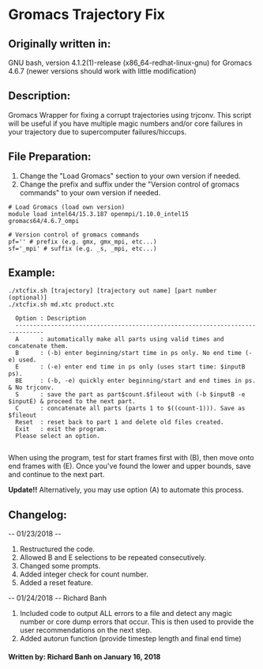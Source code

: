 # Gromacs Trajectory Fix

## Originally written in:
GNU bash, version 4.1.2(1)-release (x86_64-redhat-linux-gnu) for Gromacs 4.6.7 (newer versions should work with little modification)

## Description:
Gromacs Wrapper for fixing a corrupt trajectories using trjconv. This script will be useful if you have multiple magic numbers and/or core failures in your trajectory due to supercomputer failures/hiccups.

## File Preparation:
1. Change the "Load Gromacs" section to your own version if needed.
2. Change the prefix and suffix  under the "Version control of gromacs commands" to your own version if needed.

```
# Load Gromacs (load own version)
module load intel64/15.3.187 openmpi/1.10.0_intel15 gromacs64/4.6.7_ompi

# Version control of gromacs commands
pf='' # prefix (e.g. gmx, gmx_mpi, etc...)
sf='_mpi' # suffix (e.g. _s, _mpi, etc...)
```

## Example:
```
./xtcfix.sh [trajectory] [trajectory out name] [part number (optional)]
./xtcfix.sh md.xtc product.xtc

  Option : Description
  ------------------------------------------------------------------------------
  A      : automatically make all parts using valid times and concatenate them.
  B      : (-b) enter beginning/start time in ps only. No end time (-e) used.
  E      : (-e) enter end time in ps only (uses start time: $inputB ps).
  BE     : (-b, -e) quickly enter beginning/start and end times in ps. & No trjconv.
  S      : save the part as part$count.$fileout with (-b $inputB -e $inputE) & proceed to the next part.
  C      : concatenate all parts (parts 1 to $((count-1))). Save as $fileout
  Reset  : reset back to part 1 and delete old files created.
  Exit   : exit the program.
  Please select an option.
  
```
When using the program, test for start frames first with (B), then move onto end frames with (E). Once you've found the lower and upper bounds, save and continue to the next part.

**Update!!** Alternatively, you may use option (A) to automate this process.

## Changelog:
-- 01/23/2018 --
1. Restructured the code.
2. Allowed B and E selections to be repeated consecutively.
3. Changed some prompts.
4. Added integer check for count number.
5. Added a reset feature.

-- 01/24/2018 -- Richard Banh
1. Included code to output ALL errors to a file and detect any magic number or core dump errors that occur. This is then used to provide the user recommendations on the next step.
2. Added autorun function (provide timestep length and final end time)

#### Written by: Richard Banh on January 16, 2018
